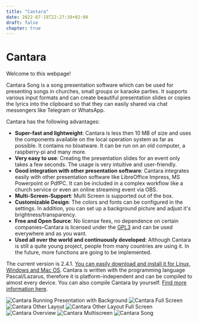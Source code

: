 ```yaml
---
title: "Cantara"
date: 2022-07-18T22:27:39+02:00
draft: false
chapter: true
---
```


# Cantara

Welcome to this webpage!

Cantara Song is a song presentation software which can be used for presenting songs in churches, small groups or karaoke parties. It supports various input formats and can create beautiful presentation slides or copies the lyrics into the clipboard so that they can easily shared via chat messengers like Telegram or WhatsApp.

Cantara has the following advantages:

* **Super-fast and lightweight**: Cantara is less then 10 MB of size and uses the components available on the local operation system as far as possible. It contains no bloatware. It can be run on an old computer, a raspberry-pi and many more.
* **Very easy to use**: Creating the presentation slides for an event only takes a few seconds. The usage is very intuitive and user-friendly.
* **Good integration with other presentation software**: Cantara integrates easily with other presentation software like LibreOffice Impress, MS Powerpoint or PdfPC. It can be included in a complex workflow like a church service or even an online streaming event via OBS.
* **Multi-Screen-Support**: Multi Screen is supported out of the box.
* **Customizable Design**: The colors and fonts can be configured in the settings. In addition, you can set up a background picture and adjust it's brightness/transparency.
* **Free and Open Source**: No license fees, no dependence on certain companies–Cantara is licensed under the [GPL3](https://www.gnu.org/licenses/gpl-3.0.html) and can be used everywhere and as you want.
* **Used all over the world and continuously developed**: Although Cantara is still a quite young project, people from many countries are using it. In the future, more functions are going to be implemented.

The current version is 2.4.1. [You can easily download and install it for Linux, Windows and Mac OS](tutorial/install-cantara). Cantara is written with the programming language Pascal/Lazarus, therefore it is platform-independent and can be compiled to almost every device. You can also compile Cantara by yourself. [Find more information here](tutorial/install-cantara/#generic-compilation).

![Cantara Running Presentation with Background](/images/cantara1.png?width=900)
![Cantara Full Screen](/images/cantara2.png?width=900)
![Cantara Other Layout](/images/cantara3.png?width=900)
![Cantara Other Layout Full Screen](/images/cantara4.png?width=900)
![Cantara Overview](/images/cantara-overview.jpg?width=900)
![Cantara Multiscreen](/images/cantara-multiscreen.jpg?width=900)
![Cantara Song](/images/cantara-song.jpg?width=900)
